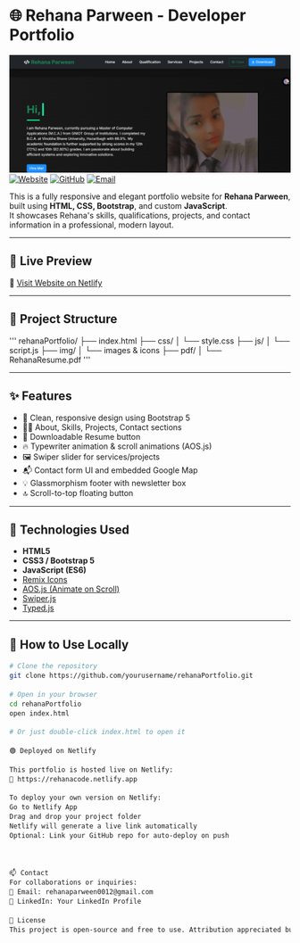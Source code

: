 # 🌐 Rehana Parween - Developer Portfolio
![Portfolio Screenshot](rehana.png)
[![Website](https://img.shields.io/badge/Website-rehanacode.netlify.app-blue?style=for-the-badge)](https://rehanacode.netlify.app)
[![GitHub](https://img.shields.io/badge/GitHub-Rehana-04?style=for-the-badge)](https://github.com/yourusername)
[![Email](https://img.shields.io/badge/Email-rehanaparween0012@gmail.com-red?style=for-the-badge)](mailto:rehanaparween0012@gmail.com)

This is a fully responsive and elegant portfolio website for **Rehana Parween**, built using **HTML, CSS, Bootstrap**, and custom **JavaScript**.  
It showcases Rehana's skills, qualifications, projects, and contact information in a professional, modern layout.

---

## 📌 Live Preview

🔗 [Visit Website on Netlify](https://rehanacode.netlify.app)

---

## 📁 Project Structure

'''
rehanaPortfolio/
├── index.html
├── css/
│ └── style.css
├── js/
│ └── script.js
├── img/
│ └── images & icons
├── pdf/
│ └── RehanaResume.pdf
'''



---

## ✨ Features

- 💼 Clean, responsive design using Bootstrap 5
- 🧑‍💻 About, Skills, Projects, Contact sections
- 📄 Downloadable Resume button
- 🔥 Typewriter animation & scroll animations (AOS.js)
- 🖼️ Swiper slider for services/projects
- 📬 Contact form UI and embedded Google Map
- 💡 Glassmorphism footer with newsletter box
- 🔝 Scroll-to-top floating button

---

## 🚀 Technologies Used

- **HTML5**
- **CSS3 / Bootstrap 5**
- **JavaScript (ES6)**
- [Remix Icons](https://remixicon.com/)
- [AOS.js (Animate on Scroll)](https://michalsnik.github.io/aos/)
- [Swiper.js](https://swiperjs.com/)
- [Typed.js](https://github.com/mattboldt/typed.js)

---

## 🔧 How to Use Locally

```bash
# Clone the repository
git clone https://github.com/yourusername/rehanaPortfolio.git

# Open in your browser
cd rehanaPortfolio
open index.html

# Or just double-click index.html to open it

🟢 Deployed on Netlify

This portfolio is hosted live on Netlify:
🔗 https://rehanacode.netlify.app

To deploy your own version on Netlify:
Go to Netlify App
Drag and drop your project folder
Netlify will generate a live link automatically
Optional: Link your GitHub repo for auto-deploy on push



📫 Contact
For collaborations or inquiries:
📧 Email: rehanaparween0012@gmail.com
🔗 LinkedIn: Your LinkedIn Profile

📄 License
This project is open-source and free to use. Attribution appreciated but not required.
